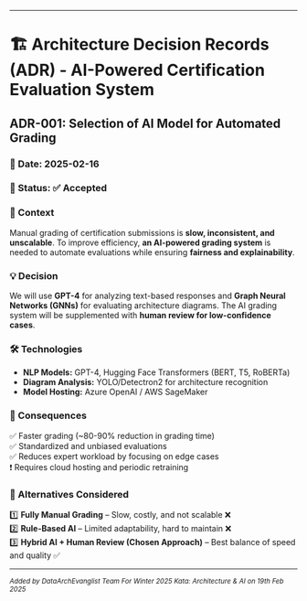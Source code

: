 ____________________________

# 🏗 Architecture Decision Records (ADR) - AI-Powered Certification Evaluation System

## **ADR-001: Selection of AI Model for Automated Grading**

### 📅 Date: 2025-02-16
### 🎯 Status: ✅ Accepted

### **📌 Context**
Manual grading of certification submissions is **slow, inconsistent, and unscalable**. To improve efficiency, **an AI-powered grading system** is needed to automate evaluations while ensuring **fairness and explainability**.

### **💡 Decision**
We will use **GPT-4** for analyzing text-based responses and **Graph Neural Networks (GNNs)** for evaluating architecture diagrams. The AI grading system will be supplemented with **human review for low-confidence cases**.

### **🛠 Technologies**
- **NLP Models:** GPT-4, Hugging Face Transformers (BERT, T5, RoBERTa)
- **Diagram Analysis:** YOLO/Detectron2 for architecture recognition
- **Model Hosting:** Azure OpenAI / AWS SageMaker

### **🚀 Consequences**
✅ Faster grading (~80-90% reduction in grading time)  
✅ Standardized and unbiased evaluations  
✅ Reduces expert workload by focusing on edge cases  
❗ Requires cloud hosting and periodic retraining

### **📌 Alternatives Considered**
1️⃣ **Fully Manual Grading** – Slow, costly, and not scalable ❌  
2️⃣ **Rule-Based AI** – Limited adaptability, hard to maintain ❌  
3️⃣ **Hybrid AI + Human Review (Chosen Approach)** – Best balance of speed and quality ✅

---
<sub>*Added by DataArchEvanglist Team For Winter 2025 Kata: Architecture & AI on 19th Feb 2025*</sub>

